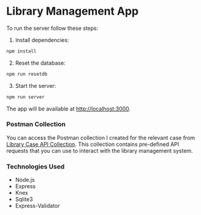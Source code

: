# Library Management App

To run the server follow these steps:

1. Install dependencies:

```bash
npm install
```

2. Reset the database:

```bash
npm run resetdb
```

3. Start the server:

```bash
npm run server
```

The app will be available at [http://localhost:3000](http://localhost:3000).

### Postman Collection

You can access the Postman collection I created for the relevant case from [Library Case API Collection](Library%20Case%20API%20Collection.postman_collection.json).
This collection contains pre-defined API requests that you can use to interact with the library management system.

### Technologies Used

- Node.js
- Express
- Knex
- Sqlite3
- Express-Validator
